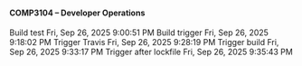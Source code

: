 #### COMP3104 – Developer Operations
Build test Fri, Sep 26, 2025  9:00:51 PM
Build trigger Fri, Sep 26, 2025  9:18:02 PM
Trigger Travis Fri, Sep 26, 2025  9:28:19 PM
Trigger build Fri, Sep 26, 2025  9:33:17 PM
Trigger after lockfile Fri, Sep 26, 2025  9:35:43 PM
